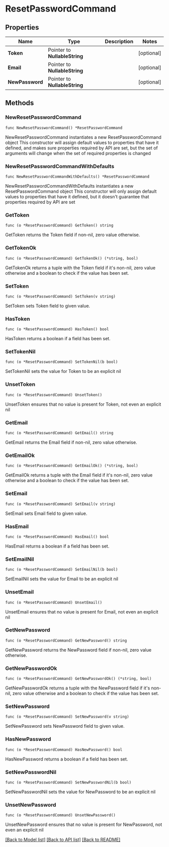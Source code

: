 # ResetPasswordCommand

## Properties

Name | Type | Description | Notes
------------ | ------------- | ------------- | -------------
**Token** | Pointer to **NullableString** |  | [optional] 
**Email** | Pointer to **NullableString** |  | [optional] 
**NewPassword** | Pointer to **NullableString** |  | [optional] 

## Methods

### NewResetPasswordCommand

`func NewResetPasswordCommand() *ResetPasswordCommand`

NewResetPasswordCommand instantiates a new ResetPasswordCommand object
This constructor will assign default values to properties that have it defined,
and makes sure properties required by API are set, but the set of arguments
will change when the set of required properties is changed

### NewResetPasswordCommandWithDefaults

`func NewResetPasswordCommandWithDefaults() *ResetPasswordCommand`

NewResetPasswordCommandWithDefaults instantiates a new ResetPasswordCommand object
This constructor will only assign default values to properties that have it defined,
but it doesn't guarantee that properties required by API are set

### GetToken

`func (o *ResetPasswordCommand) GetToken() string`

GetToken returns the Token field if non-nil, zero value otherwise.

### GetTokenOk

`func (o *ResetPasswordCommand) GetTokenOk() (*string, bool)`

GetTokenOk returns a tuple with the Token field if it's non-nil, zero value otherwise
and a boolean to check if the value has been set.

### SetToken

`func (o *ResetPasswordCommand) SetToken(v string)`

SetToken sets Token field to given value.

### HasToken

`func (o *ResetPasswordCommand) HasToken() bool`

HasToken returns a boolean if a field has been set.

### SetTokenNil

`func (o *ResetPasswordCommand) SetTokenNil(b bool)`

 SetTokenNil sets the value for Token to be an explicit nil

### UnsetToken
`func (o *ResetPasswordCommand) UnsetToken()`

UnsetToken ensures that no value is present for Token, not even an explicit nil
### GetEmail

`func (o *ResetPasswordCommand) GetEmail() string`

GetEmail returns the Email field if non-nil, zero value otherwise.

### GetEmailOk

`func (o *ResetPasswordCommand) GetEmailOk() (*string, bool)`

GetEmailOk returns a tuple with the Email field if it's non-nil, zero value otherwise
and a boolean to check if the value has been set.

### SetEmail

`func (o *ResetPasswordCommand) SetEmail(v string)`

SetEmail sets Email field to given value.

### HasEmail

`func (o *ResetPasswordCommand) HasEmail() bool`

HasEmail returns a boolean if a field has been set.

### SetEmailNil

`func (o *ResetPasswordCommand) SetEmailNil(b bool)`

 SetEmailNil sets the value for Email to be an explicit nil

### UnsetEmail
`func (o *ResetPasswordCommand) UnsetEmail()`

UnsetEmail ensures that no value is present for Email, not even an explicit nil
### GetNewPassword

`func (o *ResetPasswordCommand) GetNewPassword() string`

GetNewPassword returns the NewPassword field if non-nil, zero value otherwise.

### GetNewPasswordOk

`func (o *ResetPasswordCommand) GetNewPasswordOk() (*string, bool)`

GetNewPasswordOk returns a tuple with the NewPassword field if it's non-nil, zero value otherwise
and a boolean to check if the value has been set.

### SetNewPassword

`func (o *ResetPasswordCommand) SetNewPassword(v string)`

SetNewPassword sets NewPassword field to given value.

### HasNewPassword

`func (o *ResetPasswordCommand) HasNewPassword() bool`

HasNewPassword returns a boolean if a field has been set.

### SetNewPasswordNil

`func (o *ResetPasswordCommand) SetNewPasswordNil(b bool)`

 SetNewPasswordNil sets the value for NewPassword to be an explicit nil

### UnsetNewPassword
`func (o *ResetPasswordCommand) UnsetNewPassword()`

UnsetNewPassword ensures that no value is present for NewPassword, not even an explicit nil

[[Back to Model list]](../README.md#documentation-for-models) [[Back to API list]](../README.md#documentation-for-api-endpoints) [[Back to README]](../README.md)


